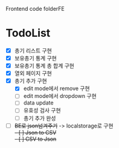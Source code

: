Frontend code folderFE 

# TodoList
- [x] 총기 리스트 구현  
- [x] 보유총기 통계 구현  
- [x] 보유총기 통계 총 합계 구현
- [x] 열외 페이지 구현  
- [x] 총기 추가 구현  
    - [x] edit mode에서 remove 구현  
    - [ ] edit mode에서 dropdown 구현  
    - [ ] data update  
    - [ ] 유효성 검사 구현  
    - [ ] 총기 추가 완성  
- [ ] ~~BE로 json넘겨주기~~ -> localstorage로 구현  
~~- [ ] Json to CSV~~  
~~- [ ] CSV to Json~~  

